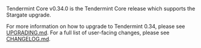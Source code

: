Tendermint Core v0.34.0 is the Tendermint Core release which supports the Stargate upgrade. 

For more information on how to upgrade to Tendermint 0.34, please see [UPGRADING.md](https://github.com/tendermint/tendermint/blob/release/v0.34.0/UPGRADING.md). 
For a full list of user-facing changes, please see [CHANGELOG.md](https://github.com/tendermint/tendermint/blob/release/v0.34.0/CHANGELOG.md). 
